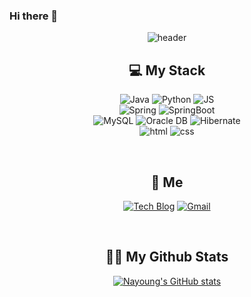 ### Hi there 👋

<!--
**NayoungBae/NayoungBae** is a ✨ _special_ ✨ repository because its `README.md` (this file) appears on your GitHub profile.

Here are some ideas to get you started:

- 🔭 I’m currently working on ...
- 🌱 I’m currently learning ...
- 👯 I’m looking to collaborate on ...
- 🤔 I’m looking for help with ...
- 💬 Ask me about ...
- 📫 How to reach me: ...
- 😄 Pronouns: ...
- ⚡ Fun fact: ...
-->

<div align=center>

![header](https://capsule-render.vercel.app/api?type=waving&height=300&text=Nayoung%20Bae&fontAlign=50&fontAlignY=40&color=gradient)

## 💻 My Stack
![Java](https://img.shields.io/badge/Java-007396?style=flat-square&logo=Java&logoColor=white) ![Python](https://img.shields.io/badge/Python-3776AB?style=flat-square&logo=Java&logoColor=white) ![JS](https://img.shields.io/badge/JavaScript-F7DF1E?style=flat-square&logo=JavaScript&logoColor=black)   
![Spring](https://img.shields.io/badge/Spring-6DB33F?style=flat-square&logo=Spring&logoColor=white) ![SpringBoot](https://img.shields.io/badge/SpringBoot-6DB33F?style=flat-square&logo=SpringBoot&logoColor=white)   
![MySQL](https://img.shields.io/badge/MySQL-4479A1?style=flat-square&logo=MySQL&logoColor=white) ![Oracle DB](https://img.shields.io/badge/Oracle-F80000?style=flat-square&logo=oracle&logoColor=white) ![Hibernate](https://img.shields.io/badge/Hibernate-59666C?style=flat-square&logo=Hibernate&logoColor=white)   
![html](https://img.shields.io/badge/Html-E34F26?style=flat-square&logo=Html5&logoColor=white) ![css](https://img.shields.io/badge/CSS-1572B6?style=flat-square&logo=CSS3&logoColor=white)

<br>

## 💫 Me
[![Tech Blog](https://img.shields.io/badge/TISTORY-E8E8E8?style=flat-square)](https://nazero.tistory.com/)  [![Gmail](https://img.shields.io/badge/Gmail-EA4335?style=flat-square&logo=Gmail&logoColor=white)](mailto:nybae2015@gmail.com)

<br>
   
## 👩‍💻 My Github Stats

[![Nayoung's GitHub stats](https://github-readme-stats.vercel.app/api?username=hyeinisfree&hide_title=true&show_icons=true&include_all_commits=true&disable_animations=true&theme=vue)](https://github.com/anuraghazra/github-readme-stats)   

<!-- ### 💌  t o d a y 

[![Hits](https://hits.seeyoufarm.com/api/count/incr/badge.svg?url=https%3A%2F%2Fgithub.com%2FNayoungBae%2Fhit-counter&count_bg=%23FF00CA&title_bg=%23555555&icon=&icon_color=%23E7E7E7&title=hits&edge_flat=false)](https://hits.seeyoufarm.com)
<br><br><br><br><br> -->


</div>
